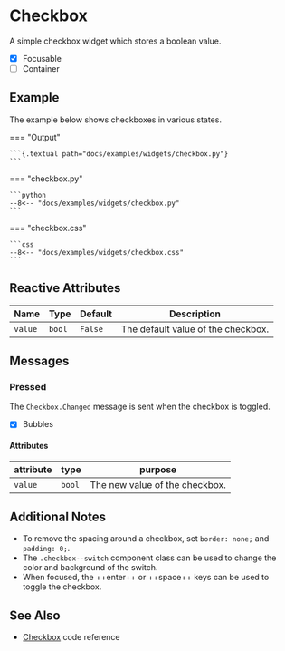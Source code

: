 # Checkbox

A simple checkbox widget which stores a boolean value.

- [x] Focusable
- [ ] Container

## Example

The example below shows checkboxes in various states.

=== "Output"

    ```{.textual path="docs/examples/widgets/checkbox.py"}
    ```

=== "checkbox.py"

    ```python
    --8<-- "docs/examples/widgets/checkbox.py"
    ```

=== "checkbox.css"

    ```css
    --8<-- "docs/examples/widgets/checkbox.css"
    ```

## Reactive Attributes

| Name    | Type   | Default | Description                        |
| ------- | ------ | ------- | ---------------------------------- |
| `value` | `bool` | `False` | The default value of the checkbox. |

## Messages

### Pressed

The `Checkbox.Changed` message is sent when the checkbox is toggled.

- [x] Bubbles

#### Attributes

| attribute | type   | purpose                        |
| --------- | ------ | ------------------------------ |
| `value`   | `bool` | The new value of the checkbox. |

## Additional Notes

- To remove the spacing around a checkbox, set `border: none;` and `padding: 0;`.
- The `.checkbox--switch` component class can be used to change the color and background of the switch.
- When focused, the ++enter++ or ++space++ keys can be used to toggle the checkbox.

## See Also

- [Checkbox](../api/checkbox.md) code reference
